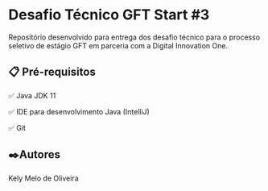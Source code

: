 <h1>Desafio Técnico GFT Start #3</h1>

<p>Repositório desenvolvido para entrega dos desafio técnico para o processo seletivo de estágio GFT em parceria com a Digital Innovation One.</p> 

<h2> 📋 Pré-requisitos </h2>

<p>
 ✅ Java JDK 11

 ✅ IDE para desenvolvimento Java (IntelliJ)

 ✅ Git 

</p>

<h2> ✒️Autores </h2>

<p> Kely Melo de Oliveira </p>



